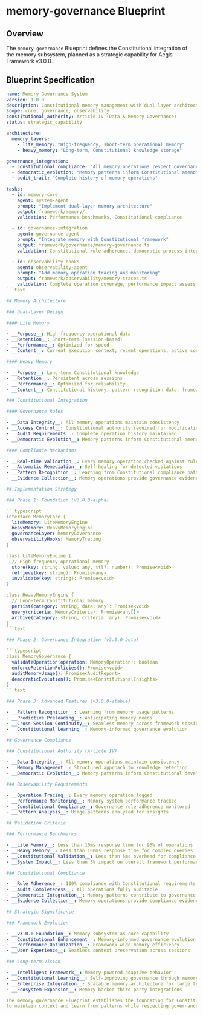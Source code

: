 # memory-governance Blueprint

## Overview

The `memory-governance` Blueprint defines the Constitutional integration of the memory subsystem, planned as a strategic
capability for Aegis Framework v3.0.0.

## Blueprint Specification

```yaml
name: Memory Governance System
version: 1.0.0
description: Constitutional memory management with dual-layer architecture
scope: core, governance, observability
constitutional_authority: Article IV (Data & Memory Governance)
status: strategic_capability

architecture:
  memory_layers:
    - lite_memory: "High-frequency, short-term operational memory"
    - heavy_memory: "Long-term, Constitutional knowledge storage"

governance_integration:
  - constitutional_compliance: "All memory operations respect governance rules"
  - democratic_evolution: "Memory patterns inform Constitutional amendments"
  - audit_trail: "Complete history of memory operations"

tasks:
  - id: memory-core
    agent: system-agent
    prompt: "Implement dual-layer memory architecture"
    output: framework/memory/
    validation: Performance benchmarks, Constitutional compliance

  - id: governance-integration
    agent: governance-agent
    prompt: "Integrate memory with Constitutional framework"
    output: framework/governance/memory-governance.ts
    validation: Constitutional rule adherence, democratic process integration

  - id: observability-hooks
    agent: observability-agent
    prompt: "Add memory operation tracing and monitoring"
    output: framework/observability/memory-traces.ts
    validation: Complete operation coverage, performance impact assessment
```text

## Memory Architecture

### Dual-Layer Design

#### Lite Memory

- __Purpose__: High-frequency operational data
- __Retention__: Short-term (session-based)
- __Performance__: Optimized for speed
- __Content__: Current execution context, recent operations, active configurations

#### Heavy Memory

- __Purpose__: Long-term Constitutional knowledge
- __Retention__: Persistent across sessions
- __Performance__: Optimized for reliability
- __Content__: Constitutional history, pattern recognition data, framework evolution

### Constitutional Integration

#### Governance Rules

- __Data Integrity__: All memory operations maintain consistency
- __Access Control__: Constitutional authority required for modifications
- __Audit Requirements__: Complete operation history maintained
- __Democratic Evolution__: Memory patterns inform Constitutional amendments

#### Compliance Mechanisms

- __Real-time Validation__: Every memory operation checked against rules
- __Automatic Remediation__: Self-healing for detected violations
- __Pattern Recognition__: Learning from Constitutional compliance patterns
- __Evidence Collection__: Memory operations provide governance evidence

## Implementation Strategy

### Phase 1: Foundation (v3.0.0-alpha)

```typescript
interface MemoryCore {
  liteMemory: LiteMemoryEngine
  heavyMemory: HeavyMemoryEngine
  governanceLayer: MemoryGovernance
  observabilityHooks: MemoryTracing
}

class LiteMemoryEngine {
  // High-frequency operational memory
  store(key: string, value: any, ttl?: number): Promise<void>
  retrieve(key: string): Promise<any>
  invalidate(key: string): Promise<void>
}

class HeavyMemoryEngine {
  // Long-term Constitutional memory
  persist(category: string, data: any): Promise<void>
  query(criteria: MemoryCriteria): Promise<any[]>
  archive(category: string, criteria: any): Promise<void>
}
```text

### Phase 2: Governance Integration (v3.0.0-beta)

```typescript
class MemoryGovernance {
  validateOperation(operation: MemoryOperation): boolean
  enforceRetentionPolicies(): Promise<void>
  auditMemoryUsage(): Promise<AuditReport>
  democraticEvolution(): Promise<ConstitutionalInsights>
}
```text

### Phase 3: Advanced Features (v3.0.0-stable)

- __Pattern Recognition__: Learning from memory usage patterns
- __Predictive Preloading__: Anticipating memory needs
- __Cross-Session Continuity__: Seamless memory across framework sessions
- __Constitutional Learning__: Memory-informed governance evolution

## Governance Compliance

### Constitutional Authority (Article IV)

- __Data Integrity__: All memory operations maintain consistency
- __Memory Management__: Structured approach to knowledge retention
- __Democratic Evolution__: Memory patterns inform Constitutional development

### Observability Requirements

- __Operation Tracing__: Every memory operation logged
- __Performance Monitoring__: Memory system performance tracked
- __Constitutional Compliance__: Governance rule adherence monitored
- __Pattern Analysis__: Usage patterns analyzed for insights

## Validation Criteria

### Performance Benchmarks

- __Lite Memory__: Less than 10ms response time for 95% of operations
- __Heavy Memory__: Less than 100ms response time for complex queries
- __Constitutional Validation__: Less than 5ms overhead for compliance checking
- __System Impact__: Less than 5% impact on overall framework performance

### Constitutional Compliance

- __Rule Adherence__: 100% compliance with Constitutional requirements
- __Audit Completeness__: All operations fully auditable
- __Democratic Integration__: Memory patterns contribute to governance evolution
- __Evidence Collection__: Memory operations provide compliance evidence

## Strategic Significance

### Framework Evolution

- __v3.0.0 Foundation__: Memory subsystem as core capability
- __Constitutional Enhancement__: Memory-informed governance evolution
- __Performance Optimization__: Framework-wide memory efficiency
- __User Experience__: Seamless context preservation across sessions

### Long-term Vision

- __Intelligent Framework__: Memory-powered adaptive behavior
- __Constitutional Learning__: Self-improving governance through memory patterns
- __Enterprise Integration__: Scalable memory architecture for large teams
- __Ecosystem Expansion__: Memory-backed third-party integrations

The memory governance Blueprint establishes the foundation for Constitutional memory management, enabling the framework
to maintain context and learn from patterns while respecting governance principles.
